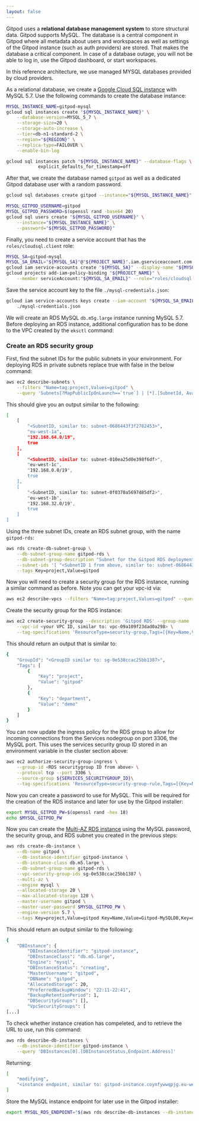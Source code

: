```yaml
---
layout: false
---
```


<script lang="ts">
  import CloudPlatformToggle from "$lib/components/docs/cloud-platform-toggle.svelte";
</script>

Gitpod uses a **relational database management system** to store structural data. Gitpod supports MySQL. The database is a central component in Gitpod where all metadata about users and workspaces as well as settings of the Gitpod instance (such as auth providers) are stored. That makes the database a critical component. In case of a database outage, you will not be able to log in, use the Gitpod dashboard, or start workspaces.

In this reference architecture, we use managed MYSQL databases provided by cloud providers.

<CloudPlatformToggle id="cloud-platform-toggle-database">
<div slot="gcp">

As a relational database, we create a [Google Cloud SQL instance](https://cloud.google.com/sql) with MySQL 5.7. Use the following commands to create the database instance:

```bash
MYSQL_INSTANCE_NAME=gitpod-mysql
gcloud sql instances create "${MYSQL_INSTANCE_NAME}" \
    --database-version=MYSQL_5_7 \
    --storage-size=20 \
    --storage-auto-increase \
    --tier=db-n1-standard-2 \
    --region="${REGION}" \
    --replica-type=FAILOVER \
    --enable-bin-log

gcloud sql instances patch "${MYSQL_INSTANCE_NAME}" --database-flags \
            explicit_defaults_for_timestamp=off
```

After that, we create the database named `gitpod` as well as a dedicated Gitpod database user with a random password.

```bash
gcloud sql databases create gitpod --instance="${MYSQL_INSTANCE_NAME}"

MYSQL_GITPOD_USERNAME=gitpod
MYSQL_GITPOD_PASSWORD=$(openssl rand -base64 20)
gcloud sql users create "${MYSQL_GITPOD_USERNAME}" \
    --instance="${MYSQL_INSTANCE_NAME}" \
    --password="${MYSQL_GITPOD_PASSWORD}"
```

Finally, you need to create a service account that has the `roles/cloudsql.client` role:

```bash
MYSQL_SA=gitpod-mysql
MYSQL_SA_EMAIL="${MYSQL_SA}"@"${PROJECT_NAME}".iam.gserviceaccount.com
gcloud iam service-accounts create "${MYSQL_SA}" --display-name "${MYSQL_SA}"
gcloud projects add-iam-policy-binding "${PROJECT_NAME}" \
    --member serviceAccount:"${MYSQL_SA_EMAIL}" --role="roles/cloudsql.client"
```

Save the service account key to the file `./mysql-credentials.json`:

```bash
gcloud iam service-accounts keys create --iam-account "${MYSQL_SA_EMAIL}" \
    ./mysql-credentials.json
```

</div>
<div slot="aws">

We will create an RDS MySQL `db.m5g.large` instance running MySQL 5.7. Before deploying an RDS instance, additional configuration has to be done to the VPC created by the `eksctl` command:

### Create an RDS security group

First, find the subnet IDs for the public subnets in your environment. For deploying RDS in private subnets replace true with false in the below command:

```bash
aws ec2 describe-subnets \
    --filters "Name=tag:project,Values=gitpod" \
    --query 'Subnets[?MapPublicIpOnLaunch==`true`] | [*].[SubnetId, AvailabilityZone, CidrBlock, MapPublicIpOnLaunch]'
```

This should give you an output similar to the following:

```bash
[
    [
        "<SubnetID, similar to: subnet-0686443f3f2782453>",
        "eu-west-1a",
        "192.168.64.0/19",
        true
    ],
    [
        "<SubnetID, similar to: subnet-010ea25d0e398f6df>",
        "eu-west-1c",
        "192.168.0.0/19",
        true
    ],
    [
        "<SubnetID, similar to: subnet-0f0370a5697d85df2>",
        "eu-west-1b",
        "192.168.32.0/19",
        true
    ]
]
```

Using the three subnet IDs, create an RDS subnet group, with the name `gitpod-rds`:

```bash
aws rds create-db-subnet-group \
    --db-subnet-group-name gitpod-rds \
    --db-subnet-group-description "Subnet for the Gitpod RDS deployment in VPC" \
    --subnet-ids '[ "<SubnetID 1 from above, similar to: subnet-0686443f3f2782453>", "SubnetID 2 from above, similar to: subnet-010ea25d0e398f6df>", "SubnetID 3 from above, similar to: subnet-0f0370a5697d85df2>" ]' \
    --tags Key=project,Value=gitpod
```

Now you will need to create a security group for the RDS instance, running a similar command as before. Note you can get your vpc-id via:

```bash
aws ec2 describe-vpcs --filters "Name=tag:project,Values=gitpod" --query 'Vpcs[*].[VpcId, CidrBlock]'
```

Create the security group for the RDS instance:

```bash
aws ec2 create-security-group --description 'Gitpod RDS' --group-name 'gitpod-rds' \
    --vpc-id <your VPC ID, similar to: vpc-09a109f23dad0a298> \
    --tag-specifications 'ResourceType=security-group,Tags=[{Key=Name,Value=gitpod-rds-sg},{Key=project,Value=gitpod},{Key=department,Value=demo}]'
```

This should return an output that is similar to:

```bash
{
    "GroupId": "<GroupID similar to: sg-0e538ccac25bb1387>",
    "Tags": [
        {
            "Key": "project",
            "Value": "gitpod"
        },
        {
            "Key": "department",
            "Value": "demo"
        }
    ]
}
```

You can now update the ingress policy for the RDS group to allow for incoming connections from the Services nodegroup on port 3306, the MySQL port. This uses the services security group ID stored in an environment variable in the cluster section above:

```bash
aws ec2 authorize-security-group-ingress \
    --group-id <RDS securitygroup ID from above> \
    --protocol tcp --port 3306 \
    --source-group ${SERVICES_SECURITYGROUP_ID}\
    --tag-specifications 'ResourceType=security-group-rule,Tags=[{Key=Name,Value=rds-access},{Key=project,Value=gitpod},{Key=department,Value=demo}]'
```

Now you can create a password to use for MySQL. This will be required for the creation of the RDS instance and later for use by the Gitpod installer:

```bash
export MYSQL_GITPOD_PW=$(openssl rand -hex 18)
echo $MYSQL_GITPOD_PW
```

Now you can create the [Multi-AZ RDS instance](https://docs.aws.amazon.com/AmazonRDS/latest/UserGuide/Concepts.MultiAZSingleStandby.html) using the MySQL password, the security group, and RDS subnet you created in the previous steps:

```bash
aws rds create-db-instance \
    --db-name gitpod \
    --db-instance-identifier gitpod-instance \
    --db-instance-class db.m5.large \
    --db-subnet-group-name gitpod-rds \
    --vpc-security-group-ids sg-0e538ccac25bb1387 \
    --multi-az \
    --engine mysql \
    --allocated-storage 20 \
    --max-allocated-storage 120 \
    --master-username gitpod \
    --master-user-password $MYSQL_GITPOD_PW \
    --engine-version 5.7 \
    --tags Key=project,Value=gitpod Key=Name,Value=Gitpod-MySQLDB,Key=department,Value=demo
```

This should return an output similar to the following:

```bash
{
    "DBInstance": {
        "DBInstanceIdentifier": "gitpod-instance",
        "DBInstanceClass": "db.m5.large",
        "Engine": "mysql",
        "DBInstanceStatus": "creating",
        "MasterUsername": "gitpod",
        "DBName": "gitpod",
        "AllocatedStorage": 20,
        "PreferredBackupWindow": "22:11-22:41",
        "BackupRetentionPeriod": 1,
        "DBSecurityGroups": [],
        "VpcSecurityGroups": [
[...]
```

To check whether instance creation has compeleted, and to retrieve the URL to use, run this command:

```bash
aws rds describe-db-instances \
    --db-instance-identifier gitpod-instance \
    --query 'DBInstances[0].[DBInstanceStatus,Endpoint.Address]'
```

Returning:

```bash
[
    "modifying",
    "<instance endpoint, similar to: gitpod-instance.coynfywwqpjg.eu-west-1.rds.amazonaws.com>"
]
```

Store the MySQL instance endpoint for later use in the Gitpod installer:

```bash
export MYSQL_RDS_ENDPOINT="$(aws rds describe-db-instances --db-instance-identifier gitpod-instance --query 'DBInstances[0].Endpoint.Address' --output text)"
```

</div>
</CloudPlatformToggle>
